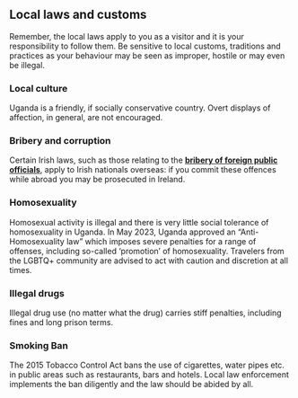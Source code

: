## Local laws and customs

Remember, the local laws apply to you as a visitor and it is your responsibility to follow them. Be sensitive to local customs, traditions and practices as your behaviour may be seen as improper, hostile or may even be illegal.

### **Local culture**

Uganda is a friendly, if socially conservative country. Overt displays of affection, in general, are not encouraged.

### **Bribery and corruption**

Certain Irish laws, such as those relating to the [**bribery of foreign public officials**](/716/convention-combating-bribery-foreign-public-officals.pdf), apply to Irish nationals overseas: if you commit these offences while abroad you may be prosecuted in Ireland.

### **Homosexuality**

Homosexual activity is illegal and there is very little social tolerance of homosexuality in Uganda. In May 2023, Uganda approved an “Anti-Homosexuality law” which imposes severe penalties for a range of offenses, including so-called ‘promotion’ of homosexuality. Travelers from the LGBTQ+ community are advised to act with caution and discretion at all times.

### **Illegal drugs**

Illegal drug use (no matter what the drug) carries stiff penalties, including fines and long prison terms.

### **Smoking Ban**

The 2015 Tobacco Control Act bans the use of cigarettes, water pipes etc. in public areas such as restaurants, bars and hotels. Local law enforcement implements the ban diligently and the law should be abided by all.